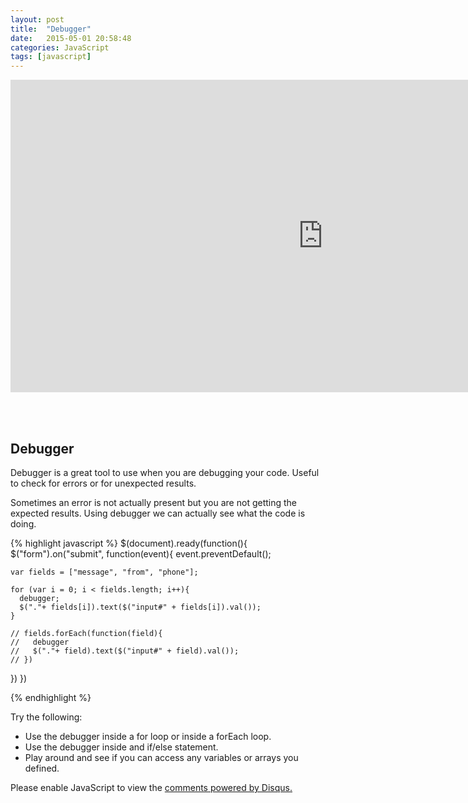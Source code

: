 ```yaml
---
layout: post
title:  "Debugger"
date:   2015-05-01 20:58:48
categories: JavaScript
tags: [javascript]
---
```


<iframe src="https://player.vimeo.com/video/127784058" width="1000" height="500" frameborder="0" webkitallowfullscreen mozallowfullscreen allowfullscreen></iframe>

<br><br>

<div class="not-on-video">
  <h2>Debugger</h2>
  <p>Debugger is a great tool to use when you are debugging your code.  Useful to check for errors or for unexpected results.</p>
  <p>Sometimes an error is not actually present but you are not getting the expected results. Using debugger we can actually see what the code is doing.</p>
</div>  





{% highlight javascript %}
$(document).ready(function(){
  $("form").on("submit", function(event){
    event.preventDefault();

    var fields = ["message", "from", "phone"];

    for (var i = 0; i < fields.length; i++){
      debugger;
      $("."+ fields[i]).text($("input#" + fields[i]).val());
    }

    // fields.forEach(function(field){
    //   debugger  
    //   $("."+ field).text($("input#" + field).val());
    // })
  })
})


{% endhighlight %}


<p>Try the following:</p>
<ul>
  <li>Use the debugger inside a for loop or inside a forEach loop. </li>
  <li>Use the debugger inside and if/else statement.</li>
  <li>Play around and see if you can access any variables or arrays you defined.</li>
</ul> 


<div id="disqus_thread"></div>
<script type="text/javascript">
    /* * * CONFIGURATION VARIABLES * * */
    var disqus_shortname = 'devschool';

    /* * * DON'T EDIT BELOW THIS LINE * * */
    (function() {
        var dsq = document.createElement('script'); dsq.type = 'text/javascript'; dsq.async = true;
        dsq.src = '//' + disqus_shortname + '.disqus.com/embed.js';
        (document.getElementsByTagName('head')[0] || document.getElementsByTagName('body')[0]).appendChild(dsq);
    })();
</script>
<noscript>Please enable JavaScript to view the <a href="https://disqus.com/?ref_noscript" rel="nofollow">comments powered by Disqus.</a></noscript>
